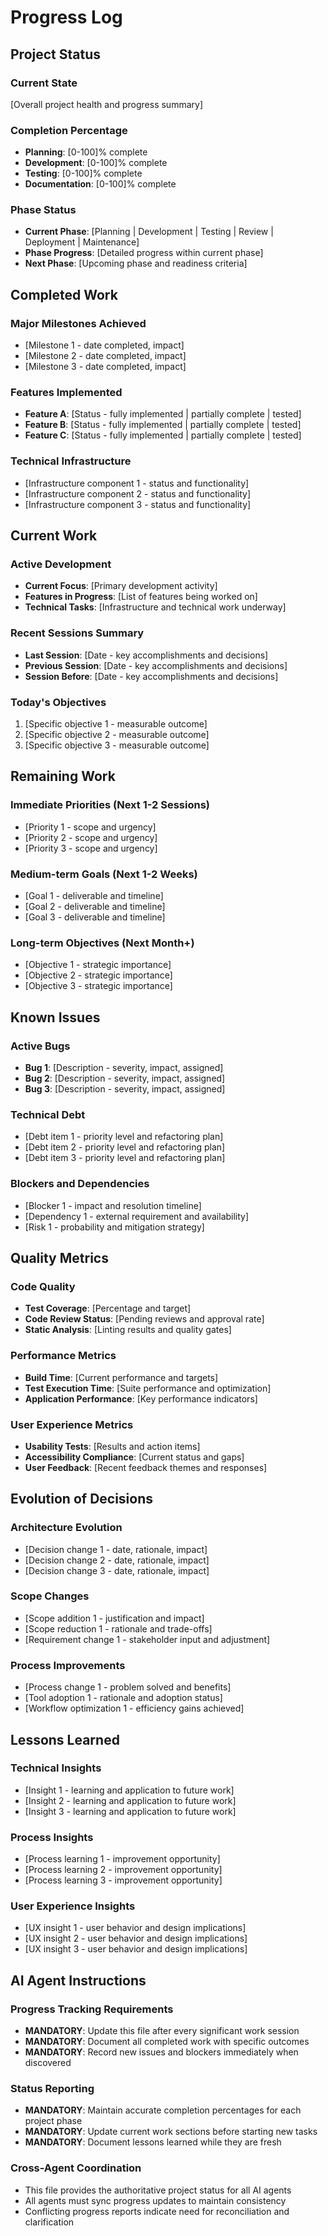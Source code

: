 # Progress Log

## Project Status

### Current State
[Overall project health and progress summary]

### Completion Percentage
- **Planning**: [0-100]% complete
- **Development**: [0-100]% complete
- **Testing**: [0-100]% complete
- **Documentation**: [0-100]% complete

### Phase Status
- **Current Phase**: [Planning | Development | Testing | Review | Deployment | Maintenance]
- **Phase Progress**: [Detailed progress within current phase]
- **Next Phase**: [Upcoming phase and readiness criteria]

## Completed Work

### Major Milestones Achieved
- [Milestone 1 - date completed, impact]
- [Milestone 2 - date completed, impact]
- [Milestone 3 - date completed, impact]

### Features Implemented
- **Feature A**: [Status - fully implemented | partially complete | tested]
- **Feature B**: [Status - fully implemented | partially complete | tested]
- **Feature C**: [Status - fully implemented | partially complete | tested]

### Technical Infrastructure
- [Infrastructure component 1 - status and functionality]
- [Infrastructure component 2 - status and functionality]
- [Infrastructure component 3 - status and functionality]

## Current Work

### Active Development
- **Current Focus**: [Primary development activity]
- **Features in Progress**: [List of features being worked on]
- **Technical Tasks**: [Infrastructure and technical work underway]

### Recent Sessions Summary
- **Last Session**: [Date - key accomplishments and decisions]
- **Previous Session**: [Date - key accomplishments and decisions]
- **Session Before**: [Date - key accomplishments and decisions]

### Today's Objectives
1. [Specific objective 1 - measurable outcome]
2. [Specific objective 2 - measurable outcome]
3. [Specific objective 3 - measurable outcome]

## Remaining Work

### Immediate Priorities (Next 1-2 Sessions)
- [Priority 1 - scope and urgency]
- [Priority 2 - scope and urgency]
- [Priority 3 - scope and urgency]

### Medium-term Goals (Next 1-2 Weeks)
- [Goal 1 - deliverable and timeline]
- [Goal 2 - deliverable and timeline]
- [Goal 3 - deliverable and timeline]

### Long-term Objectives (Next Month+)
- [Objective 1 - strategic importance]
- [Objective 2 - strategic importance]
- [Objective 3 - strategic importance]

## Known Issues

### Active Bugs
- **Bug 1**: [Description - severity, impact, assigned]
- **Bug 2**: [Description - severity, impact, assigned]
- **Bug 3**: [Description - severity, impact, assigned]

### Technical Debt
- [Debt item 1 - priority level and refactoring plan]
- [Debt item 2 - priority level and refactoring plan]
- [Debt item 3 - priority level and refactoring plan]

### Blockers and Dependencies
- [Blocker 1 - impact and resolution timeline]
- [Dependency 1 - external requirement and availability]
- [Risk 1 - probability and mitigation strategy]

## Quality Metrics

### Code Quality
- **Test Coverage**: [Percentage and target]
- **Code Review Status**: [Pending reviews and approval rate]
- **Static Analysis**: [Linting results and quality gates]

### Performance Metrics
- **Build Time**: [Current performance and targets]
- **Test Execution Time**: [Suite performance and optimization]
- **Application Performance**: [Key performance indicators]

### User Experience Metrics
- **Usability Tests**: [Results and action items]
- **Accessibility Compliance**: [Current status and gaps]
- **User Feedback**: [Recent feedback themes and responses]

## Evolution of Decisions

### Architecture Evolution
- [Decision change 1 - date, rationale, impact]
- [Decision change 2 - date, rationale, impact]
- [Decision change 3 - date, rationale, impact]

### Scope Changes
- [Scope addition 1 - justification and impact]
- [Scope reduction 1 - rationale and trade-offs]
- [Requirement change 1 - stakeholder input and adjustment]

### Process Improvements
- [Process change 1 - problem solved and benefits]
- [Tool adoption 1 - rationale and adoption status]
- [Workflow optimization 1 - efficiency gains achieved]

## Lessons Learned

### Technical Insights
- [Insight 1 - learning and application to future work]
- [Insight 2 - learning and application to future work]
- [Insight 3 - learning and application to future work]

### Process Insights
- [Process learning 1 - improvement opportunity]
- [Process learning 2 - improvement opportunity]
- [Process learning 3 - improvement opportunity]

### User Experience Insights
- [UX insight 1 - user behavior and design implications]
- [UX insight 2 - user behavior and design implications]
- [UX insight 3 - user behavior and design implications]

## AI Agent Instructions

### Progress Tracking Requirements
- **MANDATORY**: Update this file after every significant work session
- **MANDATORY**: Document all completed work with specific outcomes
- **MANDATORY**: Record new issues and blockers immediately when discovered

### Status Reporting
- **MANDATORY**: Maintain accurate completion percentages for each project phase
- **MANDATORY**: Update current work sections before starting new tasks
- **MANDATORY**: Document lessons learned while they are fresh

### Cross-Agent Coordination
- This file provides the authoritative project status for all AI agents
- All agents must sync progress updates to maintain consistency
- Conflicting progress reports indicate need for reconciliation and clarification
